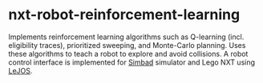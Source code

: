# nxt-robot-reinforcement-learning
Implements reinforcement learning algorithms such as Q-learning (incl. eligibility traces), prioritized sweeping, and Monte-Carlo planning. Uses these algorithms to teach a robot to explore and avoid collisions. A robot control interface is implemented for <a href="http://simbad.sourceforge.net/">Simbad</a> simulator and Lego NXT using <a href="http://www.lejos.org/">LeJOS</a>.
